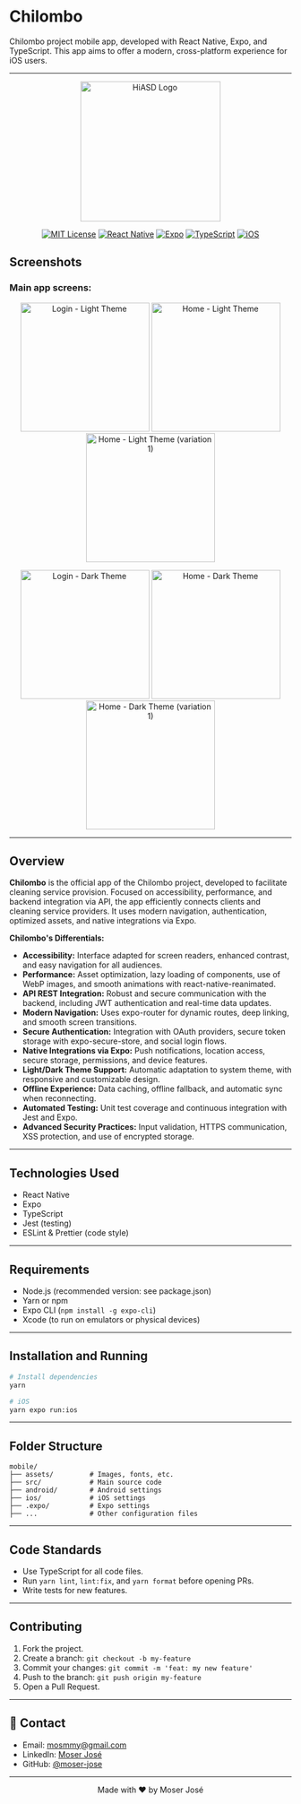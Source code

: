 # Chilombo

Chilombo project mobile app, developed with React Native, Expo, and TypeScript. This app aims to offer a modern, cross-platform experience for iOS users.

---

<div align="center">

<img src="mobile/assets/images/empresa1.jpg" width="250" alt="HiASD Logo"/>

[![MIT License](https://img.shields.io/badge/License-MIT-green.svg)](https://choosealicense.com/licenses/mit/)
[![React Native](https://img.shields.io/badge/React_Native-20232A?style=flat&logo=react&logoColor=61DAFB)](https://reactnative.dev/)
[![Expo](https://img.shields.io/badge/Expo-000020?style=flat&logo=expo&logoColor=white)](https://expo.dev/)
[![TypeScript](https://img.shields.io/badge/TypeScript-007ACC?style=flat&logo=typescript&logoColor=white)](https://www.typescriptlang.org/)
[![iOS](https://img.shields.io/badge/iOS-000000?style=flat&logo=apple&logoColor=white)](https://www.apple.com/ios/)

</div>

## Screenshots

### Main app screens:

<p align="center">
  <img src="mobile/assets/readme/login-white.PNG" alt="Login - Light Theme" width="230" />
  <img src="mobile/assets/readme/main-white.PNG" alt="Home - Light Theme" width="230" />
  <img src="mobile/assets/readme/main-white-01.PNG" alt="Home - Light Theme (variation 1)" width="230" />
</p>

<p align="center">
  <img src="mobile/assets/readme/login-black.jpeg" alt="Login - Dark Theme" width="230" />
  <img src="mobile/assets/readme/main-black.PNG" alt="Home - Dark Theme" width="230" />
  <img src="mobile/assets/readme/main-black-01.PNG" alt="Home - Dark Theme (variation 1)" width="230" />
</p>

---

## Overview

**Chilombo** is the official app of the Chilombo project, developed to facilitate cleaning service provision. Focused on accessibility, performance, and backend integration via API, the app efficiently connects clients and cleaning service providers. It uses modern navigation, authentication, optimized assets, and native integrations via Expo.

**Chilombo's Differentials:**

- **Accessibility:** Interface adapted for screen readers, enhanced contrast, and easy navigation for all audiences.
- **Performance:** Asset optimization, lazy loading of components, use of WebP images, and smooth animations with react-native-reanimated.
- **API REST Integration:** Robust and secure communication with the backend, including JWT authentication and real-time data updates.
- **Modern Navigation:** Uses expo-router for dynamic routes, deep linking, and smooth screen transitions.
- **Secure Authentication:** Integration with OAuth providers, secure token storage with expo-secure-store, and social login flows.
- **Native Integrations via Expo:** Push notifications, location access, secure storage, permissions, and device features.
- **Light/Dark Theme Support:** Automatic adaptation to system theme, with responsive and customizable design.
- **Offline Experience:** Data caching, offline fallback, and automatic sync when reconnecting.
- **Automated Testing:** Unit test coverage and continuous integration with Jest and Expo.
- **Advanced Security Practices:** Input validation, HTTPS communication, XSS protection, and use of encrypted storage.

---

## Technologies Used

- React Native
- Expo
- TypeScript
- Jest (testing)
- ESLint & Prettier (code style)

---

## Requirements

- Node.js (recommended version: see package.json)
- Yarn or npm
- Expo CLI (`npm install -g expo-cli`)
- Xcode (to run on emulators or physical devices)

---

## Installation and Running

```bash
# Install dependencies
yarn

# iOS
yarn expo run:ios
```

---

## Folder Structure

```
mobile/
├── assets/         # Images, fonts, etc.
├── src/            # Main source code
├── android/        # Android settings
├── ios/            # iOS settings
├── .expo/          # Expo settings
├── ...             # Other configuration files
```

---

## Code Standards

- Use TypeScript for all code files.
- Run `yarn lint`, `lint:fix`, and `yarn format` before opening PRs.
- Write tests for new features.

---

## Contributing

1. Fork the project.
2. Create a branch: `git checkout -b my-feature`
3. Commit your changes: `git commit -m 'feat: my new feature'`
4. Push to the branch: `git push origin my-feature`
5. Open a Pull Request.

---

## 📧 Contact

- Email: mosmmy@gmail.com
- LinkedIn: [Moser José](https://linkedin.com/in/moser-jose)
- GitHub: [@moser-jose](https://github.com/moser-jose)

---

<div align="center">
Made with ❤️ by Moser José
</div>
